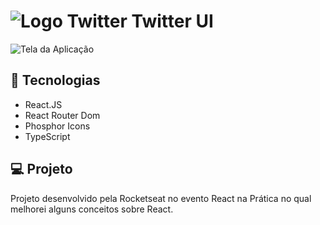 # ![Logo Twitter](https://github.com/GomesKay/Twitter-UI/assets/85319481/7dbe52aa-a2eb-44b7-96b6-7384edaa9c88) Twitter UI
![Tela da Aplicação](https://github.com/GomesKay/Twitter-UI/assets/85319481/4d460d55-9b44-47df-88c9-085cc41b44a7)


## 🚀 Tecnologias
* React.JS
* React Router Dom
* Phosphor Icons
* TypeScript

## 💻 Projeto
Projeto desenvolvido pela Rocketseat no evento React na Prática no qual melhorei alguns conceitos sobre React.
